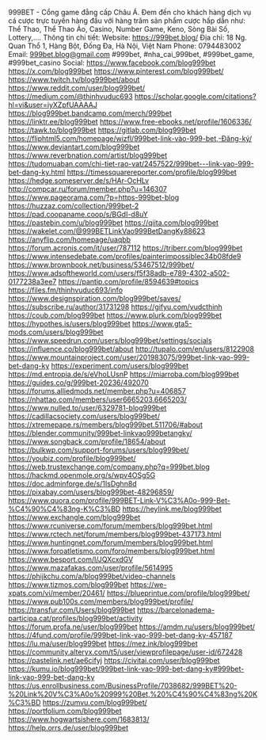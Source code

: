 999BET - Cổng game đẳng cấp Châu Á. Đem đến cho khách hàng dịch vụ cá cược trực tuyến hàng đầu với hàng trăm sản phẩm cược hấp dẫn như: Thể Thao, Thể Thao Ảo, Casino, Number Game, Keno, Sòng Bài Số, Lottery,....
Thông tin chi tiết:
Website: <a href="https://999bet.blog/">https://999bet.blog/</a>
Địa chỉ: 18 Ng. Quan Thổ 1, Hàng Bột, Đống Đa, Hà Nội, Việt Nam
Phone: 0794483002
Email: 999bet.blog@gmail.com
#999bet, #nha_cai_999bet, #999bet_game, #999bet_casino
Social: 
<a href="https://www.facebook.com/blog999bet">https://www.facebook.com/blog999bet</a>
<a href="https://x.com/blog999bet">https://x.com/blog999bet</a>
<a href="https://www.pinterest.com/blog999bet/">https://www.pinterest.com/blog999bet/</a>
<a href="https://www.twitch.tv/blog999bet/about">https://www.twitch.tv/blog999bet/about</a>
<a href="https://www.reddit.com/user/blog999bet/">https://www.reddit.com/user/blog999bet/</a>
<a href="https://medium.com/@thinhvuduc693">https://medium.com/@thinhvuduc693</a>
<a href="https://scholar.google.com/citations?hl=vi&user=iyXZpfUAAAAJ">https://scholar.google.com/citations?hl=vi&user=iyXZpfUAAAAJ</a>
<a href="https://blog999bet.bandcamp.com/merch/999bet">https://blog999bet.bandcamp.com/merch/999bet</a>
<a href="https://linktr.ee/blog999bet">https://linktr.ee/blog999bet</a>
<a href="https://www.free-ebooks.net/profile/1606336/">https://www.free-ebooks.net/profile/1606336/</a>
<a href="https://tawk.to/blog999bet">https://tawk.to/blog999bet</a>
<a href="https://gitlab.com/blog999bet">https://gitlab.com/blog999bet</a>
<a href="https://fliphtml5.com/homepage/wizfl/999bet-link-vào-999-bet,-Đăng-ký/">https://fliphtml5.com/homepage/wizfl/999bet-link-vào-999-bet,-Đăng-ký/</a>
<a href="https://www.deviantart.com/blog999bet">https://www.deviantart.com/blog999bet</a>
<a href="https://www.reverbnation.com/artist/blog999bet">https://www.reverbnation.com/artist/blog999bet</a>
<a href="https://tudomuaban.com/chi-tiet-rao-vat/2457522/999bet---link-vao-999-bet-dang-ky.html">https://tudomuaban.com/chi-tiet-rao-vat/2457522/999bet---link-vao-999-bet-dang-ky.html</a>
<a href="https://timessquarereporter.com/profile/blog999bet">https://timessquarereporter.com/profile/blog999bet</a>
<a href="https://hedge.someserver.de/s/HAr-OcHLv">https://hedge.someserver.de/s/HAr-OcHLv</a>
<a href="http://compcar.ru/forum/member.php?u=146307">http://compcar.ru/forum/member.php?u=146307</a>
<a href="https://www.pageorama.com/?p=https-999bet-blog">https://www.pageorama.com/?p=https-999bet-blog</a>
<a href="https://huzzaz.com/collection/999bet-2">https://huzzaz.com/collection/999bet-2</a>
<a href="https://pad.coopaname.coop/s/BGdI-d8uY">https://pad.coopaname.coop/s/BGdI-d8uY</a>
<a href="https://pastebin.com/u/blog999bet">https://pastebin.com/u/blog999bet</a>
<a href="https://qiita.com/blog999bet">https://qiita.com/blog999bet</a>
<a href="https://wakelet.com/@999BETLinkVao999BetDangKy88623">https://wakelet.com/@999BETLinkVao999BetDangKy88623</a>
<a href="https://anyflip.com/homepage/uaqbb">https://anyflip.com/homepage/uaqbb</a>
<a href="https://forum.acronis.com/it/user/787112">https://forum.acronis.com/it/user/787112</a>
<a href="https://triberr.com/blog999bet">https://triberr.com/blog999bet</a>
<a href="https://www.intensedebate.com/profiles/painterimpossiblec34b08fde9">https://www.intensedebate.com/profiles/painterimpossiblec34b08fde9</a>
<a href="https://www.brownbook.net/business/53467512/999bet/">https://www.brownbook.net/business/53467512/999bet/</a>
<a href="https://www.adsoftheworld.com/users/f5f38adb-e789-4302-a502-0177238a3ee7">https://www.adsoftheworld.com/users/f5f38adb-e789-4302-a502-0177238a3ee7</a>
<a href="https://pantip.com/profile/8594639#topics">https://pantip.com/profile/8594639#topics</a>
<a href="https://files.fm/thinhvuduc693/info">https://files.fm/thinhvuduc693/info</a>
<a href="https://www.designspiration.com/blog999bet/saves/">https://www.designspiration.com/blog999bet/saves/</a>
<a href="https://subscribe.ru/author/31731298">https://subscribe.ru/author/31731298</a>
<a href="https://gifyu.com/vudcthinh">https://gifyu.com/vudcthinh</a>
<a href="https://coub.com/blog999bet">https://coub.com/blog999bet</a>
<a href="https://www.plurk.com/blog999bet">https://www.plurk.com/blog999bet</a>
<a href="https://hypothes.is/users/blog999bet">https://hypothes.is/users/blog999bet</a>
<a href="https://www.gta5-mods.com/users/blog999bet">https://www.gta5-mods.com/users/blog999bet</a>
<a href="https://www.speedrun.com/users/blog999bet/settings/socials">https://www.speedrun.com/users/blog999bet/settings/socials</a>
<a href="https://influence.co/blog999bet/about">https://influence.co/blog999bet/about</a>
<a href="http://tupalo.com/en/users/8122908">http://tupalo.com/en/users/8122908</a>
<a href="https://www.mountainproject.com/user/201983075/999bet-link-vao-999-bet-dang-ky">https://www.mountainproject.com/user/201983075/999bet-link-vao-999-bet-dang-ky</a>
<a href="https://experiment.com/users/blog999bet">https://experiment.com/users/blog999bet</a>
<a href="https://md.entropia.de/s/eVhoLUsnP">https://md.entropia.de/s/eVhoLUsnP</a>
<a href="https://miarroba.com/blog999bet">https://miarroba.com/blog999bet</a>
<a href="https://guides.co/g/999bet-20236/492070">https://guides.co/g/999bet-20236/492070</a>
<a href="https://forums.alliedmods.net/member.php?u=406857">https://forums.alliedmods.net/member.php?u=406857</a>
<a href="https://nhattao.com/members/user6665203.6665203/">https://nhattao.com/members/user6665203.6665203/</a>
<a href="https://www.nulled.to/user/6329781-blog999bet">https://www.nulled.to/user/6329781-blog999bet</a>
<a href="https://cadillacsociety.com/users/blog999bet/">https://cadillacsociety.com/users/blog999bet/</a>
<a href="https://xtremepape.rs/members/blog999bet.511706/#about">https://xtremepape.rs/members/blog999bet.511706/#about</a>
<a href="https://blender.community/999bet-linkvao999betangky/">https://blender.community/999bet-linkvao999betangky/</a>
<a href="https://www.songback.com/profile/18654/about">https://www.songback.com/profile/18654/about</a>
<a href="https://bulkwp.com/support-forums/users/blog999bet/">https://bulkwp.com/support-forums/users/blog999bet/</a>
<a href="https://youbiz.com/profile/blog999bet/">https://youbiz.com/profile/blog999bet/</a>
<a href="https://web.trustexchange.com/company.php?q=999bet.blog">https://web.trustexchange.com/company.php?q=999bet.blog</a>
<a href="https://hackmd.openmole.org/s/wpv4OSg5G">https://hackmd.openmole.org/s/wpv4OSg5G</a>
<a href="https://doc.adminforge.de/s/1IsDghn8d">https://doc.adminforge.de/s/1IsDghn8d</a>
<a href="https://pixabay.com/users/blog999bet-48296859/">https://pixabay.com/users/blog999bet-48296859/</a>
<a href="https://www.quora.com/profile/999BET-Link-V%C3%A0o-999-Bet-%C4%90%C4%83ng-K%C3%BD">https://www.quora.com/profile/999BET-Link-V%C3%A0o-999-Bet-%C4%90%C4%83ng-K%C3%BD</a>
<a href="https://heylink.me/blog999bet">https://heylink.me/blog999bet</a>
<a href="https://www.exchangle.com/blog999bet">https://www.exchangle.com/blog999bet</a>
<a href="https://www.rcuniverse.com/forum/members/blog999bet.html">https://www.rcuniverse.com/forum/members/blog999bet.html</a>
<a href="https://www.rctech.net/forum/members/blog999bet-437173.html">https://www.rctech.net/forum/members/blog999bet-437173.html</a>
<a href="https://www.huntingnet.com/forum/members/blog999bet.html">https://www.huntingnet.com/forum/members/blog999bet.html</a>
<a href="https://www.foroatletismo.com/foro/members/blog999bet.html">https://www.foroatletismo.com/foro/members/blog999bet.html</a>
<a href="https://www.besport.com/l/JQXcxdGV">https://www.besport.com/l/JQXcxdGV</a>
<a href="https://www.mazafakas.com/user/profile/5614995">https://www.mazafakas.com/user/profile/5614995</a>
<a href="https://phijkchu.com/a/blog999bet/video-channels">https://phijkchu.com/a/blog999bet/video-channels</a>
<a href="https://www.tizmos.com/blog999bet">https://www.tizmos.com/blog999bet</a>
<a href="https://we-xpats.com/vi/member/20461/">https://we-xpats.com/vi/member/20461/</a>
<a href="https://blueprintue.com/profile/blog999bet/">https://blueprintue.com/profile/blog999bet/</a>
<a href="https://www.pub100s.com/members/blog999bet/profile/">https://www.pub100s.com/members/blog999bet/profile/</a>
<a href="https://transfur.com/Users/blog999bet">https://transfur.com/Users/blog999bet</a>
<a href="https://barcelonadema-participa.cat/profiles/blog999bet/activity">https://barcelonadema-participa.cat/profiles/blog999bet/activity</a>
<a href="https://forum.profa.ne/user/blog999bet">https://forum.profa.ne/user/blog999bet</a>
<a href="https://amdm.ru/users/blog999bet/">https://amdm.ru/users/blog999bet/</a>
<a href="https://4fund.com/profile/999bet-link-vao-999-bet-dang-ky-457187">https://4fund.com/profile/999bet-link-vao-999-bet-dang-ky-457187</a>
<a href="https://lu.ma/user/blog999bet">https://lu.ma/user/blog999bet</a>
<a href="https://mez.ink/blog999bet">https://mez.ink/blog999bet</a>
<a href="https://community.alteryx.com/t5/user/viewprofilepage/user-id/672428">https://community.alteryx.com/t5/user/viewprofilepage/user-id/672428</a>
<a href="https://pastelink.net/ae6cifyj">https://pastelink.net/ae6cifyj</a>
<a href="https://civitai.com/user/blog999bet">https://civitai.com/user/blog999bet</a>
<a href="https://kumu.io/blog999bet/999bet-link-vao-999-bet-dang-ky#999bet-link-vao-999-bet-dang-ky">https://kumu.io/blog999bet/999bet-link-vao-999-bet-dang-ky#999bet-link-vao-999-bet-dang-ky</a>
<a href="https://us.enrollbusiness.com/BusinessProfile/7038682/999BET%20-%20Link%20V%C3%A0o%20999%20Bet,%20%C4%90%C4%83ng%20K%C3%BD">https://us.enrollbusiness.com/BusinessProfile/7038682/999BET%20-%20Link%20V%C3%A0o%20999%20Bet,%20%C4%90%C4%83ng%20K%C3%BD</a>
<a href="https://zumvu.com/blog999bet/">https://zumvu.com/blog999bet/</a>
<a href="https://portfolium.com/blog999bet">https://portfolium.com/blog999bet</a>
<a href="https://www.hogwartsishere.com/1683813/">https://www.hogwartsishere.com/1683813/</a>
<a href="https://help.orrs.de/user/blog999bet">https://help.orrs.de/user/blog999bet</a>
